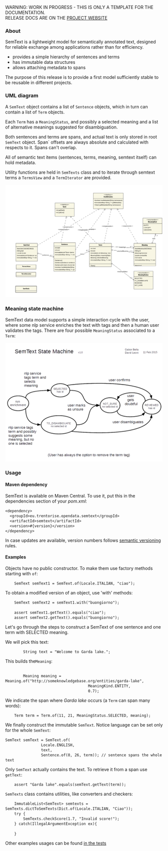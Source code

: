 <p class="jedoc-to-strip">
WARNING: WORK IN PROGRESS - THIS IS ONLY A TEMPLATE FOR THE DOCUMENTATION. <br/>
RELEASE DOCS ARE ON THE <a href="http://opendatatrentino.github.io/semtext/" target="_blank">PROJECT WEBSITE</a>
</p>

### About

SemText is a lightweight model for semantically annotated text, designed for reliable exchange among applications rather than for efficiency.

  * provides a simple hierarchy of sentences and terms
  * has immutable data structures
  * allows attaching metadata to spans

The purpose of this release is to provide a first model sufficiently stable to be reusable in different projects.

### UML diagram

A `SemText` object contains a list of `Sentence` objects, which in turn can contain a list of `Term` objects.

Each `Term` has a `MeaningStatus`, and possibly a selected meaning and a list of alternative meanings suggested for disambiguation.

Both sentences and terms are spans, and actual text is only stored in root `SemText` object. Span` offsets are always absolute and calculated with respects to it. Spans can't overlap.

All of semantic text items (sentences, terms, meaning, semtext itself) can hold metadata.

Utility functions are held in `SemTexts` class and to iterate through semtext terms a `TermsView` and a `TermIterator` are provided.

<p align="center">
<img width="650px" alt="semtext uml diagram" src="img/semtext-uml.png">
</p>

### Meaning state machine

SemText data model supports a simple interaction cycle with the user, where some nlp service enriches the text with tags and then a human user validates the tags. There are four possible  `MeaningStatus` associated to a `Term`:


<p align="center">
<img width="650px" alt="semtext meaning state machine" src="img/semtext-state-machine.png">
</p>


### Usage

#### Maven dependency

SemText is available on Maven Central. To use it, put this in the dependencies section of your _pom.xml_: 


```
<dependency>
  <groupId>eu.trentorise.opendata.semtext</groupId>
  <artifactId>semtext</artifactId>
  <version>#{version}</version>
</dependency>
```

In case updates are available, version numbers follows [semantic versioning](http://semver.org/) rules.

#### Examples

Objects have no public constructor. To make them use factory methods starting with `of`:

```
	SemText semText1 = SemText.of(Locale.ITALIAN, "ciao");
```

To obtain a modified version of an object, use 'with' methods:

```
    SemText semText2 = semText1.with("buongiorno");

    assert semText1.getText().equals("ciao");
    assert semText2.getText().equals("buongiorno");
```

Let's go through the steps to construct a SemText of one sentence and one term with SELECTED meaning.

We will pick this text:
```
        String text = "Welcome to Garda lake.";
```

This builds the`Meaning`:

```

        Meaning meaning = Meaning.of("http://someknowledgebase.org/entities/garda-lake",
        							 MeaningKind.ENTITY,
                                     0.7);
```

We indicate the span where _Garda lake_ occurs (a `Term` can span many words):

```
	Term term = Term.of(11, 21, MeaningStatus.SELECTED, meaning);
```

We finally construct the immutable `SemText`. Notice language can be set only for the whole `SemText`:

```
SemText semText = SemText.of(
                Locale.ENGLISH,
                text,
                Sentence.of(0, 26, term)); // sentence spans the whole text
```

Only `SemText` actually contains the text. To retrieve it from a span use `getText`:

```
	assert "Garda lake".equals(semText.getText(term));
```

`SemTexts` class contains utilities, like converters and checkers:

```
    ImmutableList<SemText> semtexts = SemTexts.dictToSemTexts(Dict.of(Locale.ITALIAN, "Ciao"));
    try {
        SemTexts.checkScore(1.7, "Invalid score!");
    } catch(IllegalArgumentException ex){

    }
```

Other examples usages can be found [in the tests](../src/test/java/eu/trentorise/opendata/semtext/test
)
